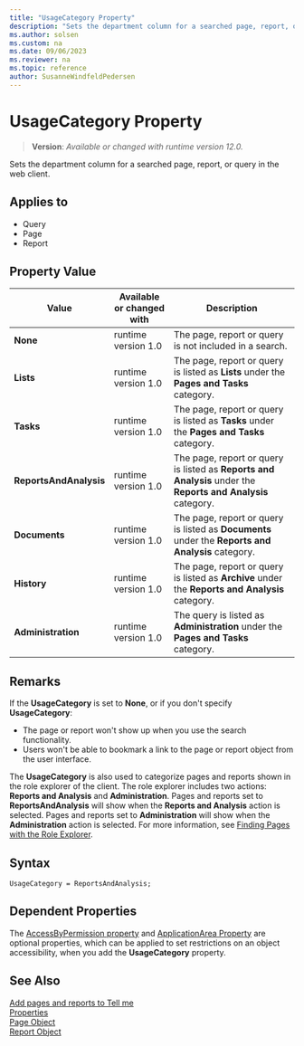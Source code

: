 ```yaml
---
title: "UsageCategory Property"
description: "Sets the department column for a searched page, report, or query in the web client."
ms.author: solsen
ms.custom: na
ms.date: 09/06/2023
ms.reviewer: na
ms.topic: reference
author: SusanneWindfeldPedersen
---
```

[//]: # (START>DO_NOT_EDIT)
[//]: # (IMPORTANT:Do not edit any of the content between here and the END>DO_NOT_EDIT.)
[//]: # (Any modifications should be made in the .xml files in the ModernDev repo.)
# UsageCategory Property
> **Version**: _Available or changed with runtime version 12.0._

Sets the department column for a searched page, report, or query in the web client.

## Applies to
-   Query
-   Page
-   Report

## Property Value

|Value|Available or changed with|Description|
|-----------|-----------|---------------------------------------|
|**None**|runtime version 1.0|The page, report or query is not included in a search.|
|**Lists**|runtime version 1.0|The page, report or query is listed as **Lists** under the **Pages and Tasks** category.|
|**Tasks**|runtime version 1.0|The page, report or query is listed as **Tasks** under the **Pages and Tasks** category.|
|**ReportsAndAnalysis**|runtime version 1.0|The page, report or query is listed as **Reports and Analysis** under the **Reports and Analysis** category.|
|**Documents**|runtime version 1.0|The page, report or query is listed as **Documents** under the **Reports and Analysis** category.|
|**History**|runtime version 1.0|The page, report or query is listed as **Archive** under the **Reports and Analysis** category.|
|**Administration**|runtime version 1.0|The query is listed as **Administration** under the **Pages and Tasks** category.|

[//]: # (IMPORTANT: END>DO_NOT_EDIT)


## Remarks

If the **UsageCategory** is set to **None**, or if you don't specify **UsageCategory**:

- The page or report won't show up when you use the search functionality.  
- Users won't be able to bookmark a link to the page or report object from the user interface.

The **UsageCategory** is also used to categorize pages and reports shown in the role explorer of the client. The role explorer includes two actions: **Reports and Analysis** and **Administration**. Pages and reports set to **ReportsAndAnalysis** will show when the **Reports and Analysis** action is selected. Pages and reports set to **Administration** will show when the **Administration** action is selected. For more information, see [Finding Pages with the Role Explorer](/dynamics365/business-central/ui-role-explorer).

## Syntax

```AL
UsageCategory = ReportsAndAnalysis;  
```

## Dependent Properties

The [AccessByPermission property](devenv-accessbypermission-property.md) and [ApplicationArea Property](devenv-applicationarea-property.md) are optional properties, which can be applied to set restrictions on an object accessibility, when you add the **UsageCategory** property. 

## See Also

[Add pages and reports to Tell me](../devenv-al-menusuite-functionality.md)  
[Properties](devenv-properties.md)  
[Page Object](../devenv-page-object.md)  
[Report Object](../devenv-report-object.md)  
